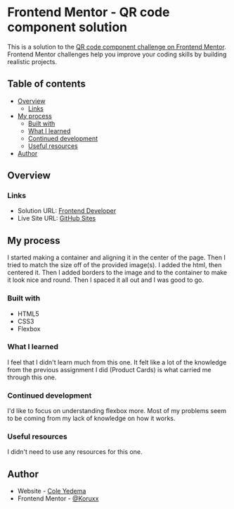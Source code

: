 # Frontend Mentor - QR code component solution

This is a solution to the [QR code component challenge on Frontend Mentor](https://www.frontendmentor.io/challenges/qr-code-component-iux_sIO_H). Frontend Mentor challenges help you improve your coding skills by building realistic projects.

## Table of contents

- [Overview](#overview)
  - [Links](#links)
- [My process](#my-process)
  - [Built with](#built-with)
  - [What I learned](#what-i-learned)
  - [Continued development](#continued-development)
  - [Useful resources](#useful-resources)
- [Author](#author)

## Overview

### Links

- Solution URL: [Frontend Developer](https://your-solution-url.com)
- Live Site URL: [GitHub Sites](https://your-live-site-url.com)

## My process
I started making a container and aligning it in the center of the page. Then I tried to match the size off of the provided image(s). I added the html, then centered it. Then I added borders to the image and to the container to make it look nice and round. Then I spaced it all out and I was good to go.

### Built with

- HTML5
- CSS3
- Flexbox

### What I learned

I feel that I didn't learn much from this one. It felt like a lot of the knowledge from the previous assignment I did (Product Cards) is what carried me through this one.

### Continued development

I'd like to focus on understanding flexbox more. Most of my problems seem to be coming from my lack of knowledge on how it works.

### Useful resources

I didn't need to use any resources for this one.

## Author

- Website - [Cole Yedema](https://www.coleyedema.com)
- Frontend Mentor - [@Koruxx](https://www.frontendmentor.io/profile/Koruxx)
